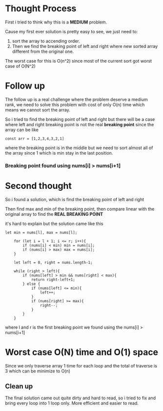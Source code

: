# Thought Process

First i tried to think why this is a **MEDIUM** problem. 

Cause my first ever solution is pretty easy to see, we just need to: 
1. sort the array to accending order. 
2. Then we find the breaking point of left and right where new sorted array different from the original one.

The worst case for this is O(n^2) since most of the current sort got worst case of O(N^2)

# Follow up

The follow up is a real challenge where the problem deserve a medium rank, we need to solve this problem with cost of only O(n) time which means we cannot sort the array.

So i tried to find the breaking point of left and right but there will be a case where left and right breaking point is not the real **breaking point** since the array can be like

	const arr = [1,2,3,4,3,2,1] 

where the breaking point is in the middle but we need to sort almost all of the array since 1 which is min stay in the last position.

### Breaking point found using nums[i] > nums[i+1]

# Second thought

So i found a solution, which is find the breaking point of left and right

Then find max and min of the breaking point, then compare linear with the original array to find the **REAL BREAKING POINT** 

it's hard to explain but the solution came like this

	let min = nums[l], max = nums[l];
        
        for (let i = l + 1; i <= r; i++){
            if (nums[i] < min) min = nums[i];
            if (nums[i] > max) max = nums[i];
        }
        
        let left = 0, right = nums.length-1;
        
        while (right > left){
            if (nums[left] > min && nums[right] < max){
                return right-left+1;
            } else {
                if (nums[left] <= min){
                    left++;
                }
                if (nums[right] >= max){
                    right--;
                }
            }
        }

where l and r is the first breaking point we found using the nums[i] > nums[i+1]

# Worst case O(N) time and O(1) space

Since we only traverse array 1 time for each loop and the total of traverse is 3 which can be minimize to O(n)

## Clean up

The final solution came out quite dirty and hard to read, so i tried to fix and bring every loop into 1 loop only. More efficient and easier to read.